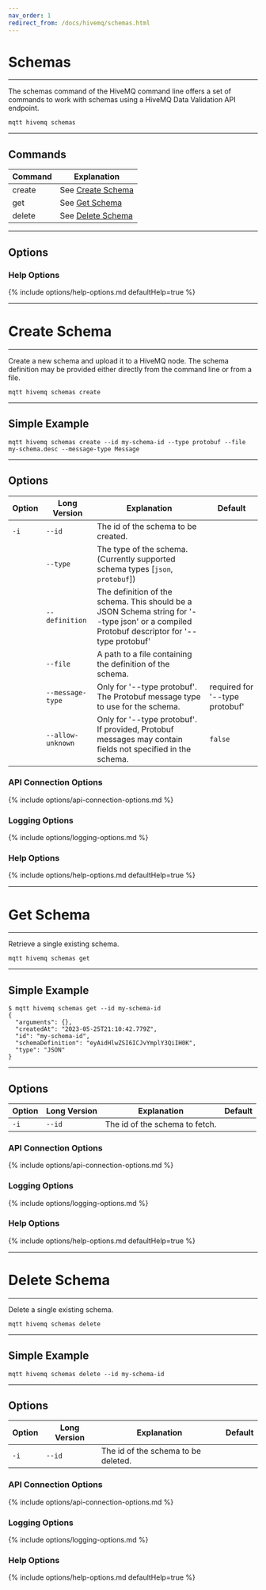 ```yaml
---
nav_order: 1
redirect_from: /docs/hivemq/schemas.html
---
```


# Schemas

***

The schemas command of the HiveMQ command line offers a set of commands to work with schemas using a HiveMQ Data
Validation API endpoint.

```
mqtt hivemq schemas
```

***

## Commands

| Command | Explanation                         |
|---------|-------------------------------------|
| create  | See [Create Schema](#create-schema) |
| get     | See [Get Schema](#get-schema)       |
| delete  | See [Delete Schema](#delete-schema) |

***

## Options

### Help Options

{% include options/help-options.md defaultHelp=true %}

***

# Create Schema

*** 

Create a new schema and upload it to a HiveMQ node.
The schema definition may be provided either directly from the command line or from a file.

```
mqtt hivemq schemas create
```

***

## Simple Example

```
mqtt hivemq schemas create --id my-schema-id --type protobuf --file my-schema.desc --message-type Message 
```

***

## Options

| Option | Long Version      | Explanation                                                                                                                                 | Default                        |
|--------|-------------------|---------------------------------------------------------------------------------------------------------------------------------------------|--------------------------------|
| `-i`   | `--id`            | The id of the schema to be created.                                                                                                         |                                |
|        | `--type`          | The type of the schema. (Currently supported schema types [`json`, `protobuf`])                                                             |                                |
|        | `--definition`    | The definition of the schema. This should be a JSON Schema string for '--type json' or a compiled Protobuf descriptor for '--type protobuf' |                                |
|        | `--file`          | A path to a file containing the definition of the schema.                                                                                   |                                |
|        | `--message-type`  | Only for '--type protobuf'. The Protobuf message type to use for the schema.                                                                | required for '--type protobuf' |
|        | `--allow-unknown` | Only for '--type protobuf'. If provided, Protobuf messages may contain fields not specified in the schema.                                  | `false`                        |

### API Connection Options

{% include options/api-connection-options.md %}

### Logging Options

{% include options/logging-options.md %}

### Help Options

{% include options/help-options.md defaultHelp=true %}

***

# Get Schema

*** 

Retrieve a single existing schema.

```
mqtt hivemq schemas get
```

***

## Simple Example

```
$ mqtt hivemq schemas get --id my-schema-id 
{
  "arguments": {},
  "createdAt": "2023-05-25T21:10:42.779Z",
  "id": "my-schema-id",
  "schemaDefinition": "eyAidHlwZSI6ICJvYmplY3QiIH0K",
  "type": "JSON"
}
```

***

## Options

| Option | Long Version | Explanation                    | Default |
|--------|--------------|--------------------------------|---------|
| `-i`   | `--id`       | The id of the schema to fetch. |         |

### API Connection Options

{% include options/api-connection-options.md %}

### Logging Options

{% include options/logging-options.md %}

### Help Options

{% include options/help-options.md defaultHelp=true %}

***

# Delete Schema

*** 

Delete a single existing schema.

```
mqtt hivemq schemas delete
```

***

## Simple Example

```
mqtt hivemq schemas delete --id my-schema-id 
```

***

## Options

| Option | Long Version | Explanation                         | Default |
|--------|--------------|-------------------------------------|---------|
| `-i`   | `--id`       | The id of the schema to be deleted. |         |

### API Connection Options

{% include options/api-connection-options.md %}

### Logging Options

{% include options/logging-options.md %}

### Help Options

{% include options/help-options.md defaultHelp=true %}
